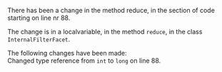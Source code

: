 There has been a change in the method reduce, in the section of code starting on line nr 88.
  
The change is in a localvariable, in the method ```reduce```, in the class ```InternalFilterFacet```.
  
The following changes have been made:  
Changed type reference from ```int``` to ```long``` on line 88.  
